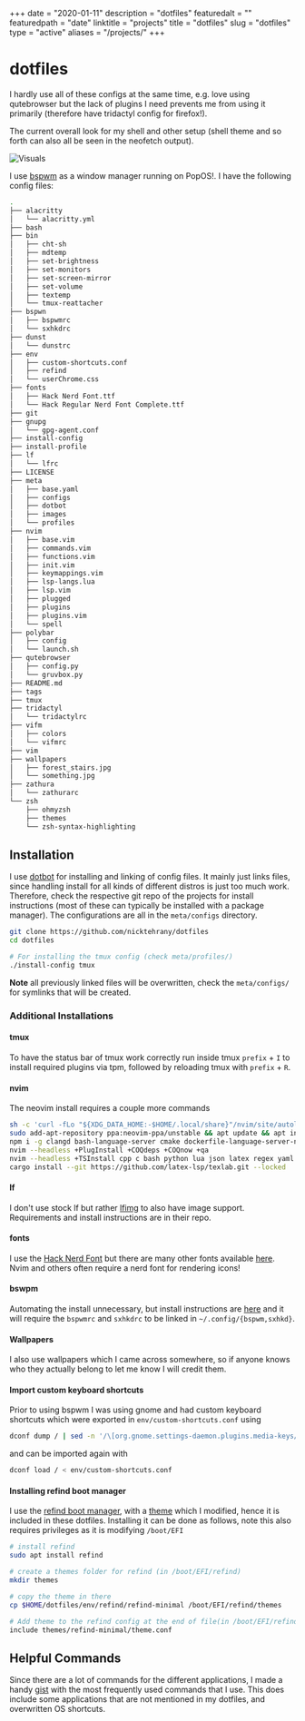 +++
date = "2020-01-11"
description = "dotfiles"
featuredalt = ""
featuredpath = "date"
linktitle = "projects"
title = "dotfiles"
slug = "dotfiles"
type = "active"
aliases = "/projects/"
+++

# dotfiles

I hardly use all of these configs at the same time, e.g. love using qutebrowser but the lack of plugins I need prevents me from using it primarily (therefore have tridactyl config for firefox!).

The current overall look for my shell and other setup (shell theme and so forth can also all be seen in the neofetch output).

![Visuals](/images/dotfiles/visual.png)

I use [bspwm](https://github.com/baskerville/bspwm) as a window manager running on PopOS!. I have the following config files:

```bash
.
├── alacritty
│   └── alacritty.yml
├── bash
├── bin
│   ├── cht-sh
│   ├── mdtemp
│   ├── set-brightness
│   ├── set-monitors
│   ├── set-screen-mirror
│   ├── set-volume
│   ├── textemp
│   └── tmux-reattacher
├── bspwn
│   ├── bspwmrc
│   └── sxhkdrc
├── dunst
│   └── dunstrc
├── env
│   ├── custom-shortcuts.conf
│   ├── refind
│   └── userChrome.css
├── fonts
│   ├── Hack Nerd Font.ttf
│   └── Hack Regular Nerd Font Complete.ttf
├── git
├── gnupg
│   └── gpg-agent.conf
├── install-config
├── install-profile
├── lf
│   └── lfrc
├── LICENSE
├── meta
│   ├── base.yaml
│   ├── configs
│   ├── dotbot
│   ├── images
│   └── profiles
├── nvim
│   ├── base.vim
│   ├── commands.vim
│   ├── functions.vim
│   ├── init.vim
│   ├── keymappings.vim
│   ├── lsp-langs.lua
│   ├── lsp.vim
│   ├── plugged
│   ├── plugins
│   ├── plugins.vim
│   └── spell
├── polybar
│   ├── config
│   └── launch.sh
├── qutebrowser
│   ├── config.py
│   └── gruvbox.py
├── README.md
├── tags
├── tmux
├── tridactyl
│   └── tridactylrc
├── vifm
│   ├── colors
│   └── vifmrc
├── vim
├── wallpapers
│   ├── forest_stairs.jpg
│   └── something.jpg
├── zathura
│   └── zathurarc
└── zsh
    ├── ohmyzsh
    ├── themes
    └── zsh-syntax-highlighting
```

## Installation

I use [dotbot](https://github.com/anishathalye/dotbot) for installing and linking of config files. It mainly just links files, since handling install for all kinds of different distros is just too much work. Therefore, check the respective git repo of the projects for install instructions (most of these can typically be installed with a package manager). The configurations are all in the `meta/configs` directory.

```bash
git clone https://github.com/nicktehrany/dotfiles
cd dotfiles

# For installing the tmux config (check meta/profiles/)
./install-config tmux
```

**Note** all previously linked files will be overwritten, check the `meta/configs/` for symlinks that will be created.

### Additional Installations

#### tmux

To have the status bar of tmux work correctly run inside tmux `prefix` + `I` to install required plugins via tpm, followed by reloading tmux with `prefix` + `R`.

#### nvim

The neovim install requires a couple more commands

```bash
sh -c 'curl -fLo "${XDG_DATA_HOME:-$HOME/.local/share}"/nvim/site/autoload/plug.vim --create-dirs https://raw.githubusercontent.com/junegunn/vim-plug/master/plug.vim'
sudo add-apt-repository ppa:neovim-ppa/unstable && apt update && apt install -y neovim ripgrep cargo
npm i -g clangd bash-language-server cmake dockerfile-language-server-nodejs vscode-langservers-extracted pyright vim-language-server yaml-language-server
nvim --headless +PlugInstall +COQdeps +COQnow +qa
nvim --headless +TSInstall cpp c bash python lua json latex regex yaml cmake bibtex dockerfile jsonc +q
cargo install --git https://github.com/latex-lsp/texlab.git --locked
```

#### lf

I don't use stock lf but rather [lfimg](https://github.com/cirala/lfimg) to also have image support. Requirements and install instructions are in their repo.

#### fonts

I use the [Hack Nerd Font](https://github.com/ryanoasis/nerd-fonts/blob/master/patched-fonts/Hack/Regular/complete/Hack%20Regular%20Nerd%20Font%20Complete.ttf) but there are many other fonts available [here](https://github.com/ryanoasis/nerd-fonts). Nvim and others often require a nerd font for rendering icons!

#### bswpm

Automating the install unnecessary, but install instructions are [here](https://github.com/baskerville/bspwm) and it will require the `bspwmrc` and `sxhkdrc` to be linked in `~/.config/{bspwm,sxhkd}`.

#### Wallpapers

I also use wallpapers which I came across somewhere, so if anyone knows who they actually belong to let me know I will credit them.

#### Import custom keyboard shortcuts

Prior to using bspwm I was using gnome and had custom keyboard shortcuts which were exported in `env/custom-shortcuts.conf` using

```bash
dconf dump / | sed -n '/\[org.gnome.settings-daemon.plugins.media-keys/,/^$/p' > env/custom-shortcuts.conf
```

and can be imported again with

```bash
dconf load / < env/custom-shortcuts.conf
```

#### Installing refind boot manager

I use the [refind boot manager](https://www.rodsbooks.com/refind/), with a [theme](https://github.com/EvanPurkhiser/rEFInd-minimal) which I modified, hence it is included in these dotfiles.
Installing it can be done as follows, note this also requires privileges as it is modifying `/boot/EFI`

```bash
# install refind
sudo apt install refind

# create a themes folder for refind (in /boot/EFI/refind)
mkdir themes

# copy the theme in there
cp $HOME/dotfiles/env/refind/refind-minimal /boot/EFI/refind/themes

# Add theme to the refind config at the end of file(in /boot/EFI/refind/refind.conf)
include themes/refind-minimal/theme.conf
```

## Helpful Commands

Since there are a lot of commands for the different applications, I made a handy [gist](https://gist.github.com/nicktehrany/7126ec0ad18f0af050e15596371ceea5) with the most frequently used commands that I use. This does include some applications that are not mentioned in my dotfiles, and overwritten OS shortcuts.
